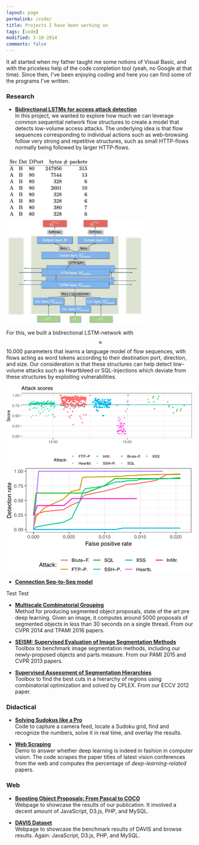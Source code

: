 ```yaml
---
layout: page
permalink: /code/
title: Projects I have been working on
tags: [code]
modified: 3-10-2014
comments: false
---
```



It all started when my father taught me some notions of Visual Basic, and with the priceless help of the code completion tool (yeah, no Google at that time). Since then, I've been enjoying coding and here you can find some of the programs I've written.

### Research

* [**Bidirectional LSTMs for access attack detection**](https://hc2116.github.io/docs/MLN20.pdf)<br>
In this project, we wanted to explore how much we can leverage common sequential network flow structures to create a model that detects low-volume access attacks. The underlying idea is that flow sequences corresponding to individual actions such as web-browsing follow very strong and repetitive structures, such as small HTTP-flows normally being followed by larger HTTP-flows.

<!-- ![Size distribution of regular HTTP-flows and those immediately subceeding a small HTTP-flow.](images/Bi_LSTM/XSSdist3.png)| -->

<p float="center">
<!--  <img src="/images/Bi_LSTM/XSSdist3.png" width="500" /> -->
  <img src="/images/Bi_LSTM/Seq.png" width="220" class="center"/> 
  <img src="/images/Bi_LSTM/LSTM_design_bi2.jpg" width="370" class="center"/> 
</p>


For this, we built a bidirectional LSTM-network with $$\approx$$ 10.000 parameters that learns a language model of flow sequences, with flows acting as word tokens according to their destination port, direction, and size. Our consideration is that these structures can help detect low-volume attacks such as Heartbleed or SQL-injections which deviate from these structures by exploiting vulnerabilities. 

  <img src="/images/Bi_LSTM/CICplots1-1.png" width="500" class="center" />
  <img src="/images/Bi_LSTM/CICplots2-1.png" width="500" class="center"/> 


* [**Connection Seq-to-Seq model**](http://www.vision.ee.ethz.ch/~cvlsegmentation/cob/)<br>

<script src='https://cdnjs.cloudflare.com/ajax/libs/mathjax/2.7.4/MathJax.js?config=default'>
	$$ {J(\theta) =\frac{1}{2m} [\sum^m_{i=1}(h_\theta(x^{(i)}) - y^{(i)})2 + \lambda\sum^n_{j=1}\theta^2_j} $$
</script>

Test
Test

* [**Multiscale Combinatorial Grouping**](http://www.eecs.berkeley.edu/Research/Projects/CS/vision/grouping/mcg/)<br>
Method for producing segmented object proposals, state of the art pre deep learning. Given an image, it computes around 5000 proposals of segmented objects in less than 30 seconds on a single thread. From our CVPR 2014 and TPAMI 2016 papers.

* [**SEISM: Supervised Evaluation of Image Segmentation Methods**](http://www.vision.ee.ethz.ch/~biwiproposals/seism/index.html)<br>
Toolbox to benchmark image segmentation methods, including our newly-proposed objects and parts measure. From our PAMI 2015 and CVPR 2013 papers.

* [**Supervised Assessment of Segmentation Hierarchies**](https://imatge.upc.edu/web/resources/supervised-assessment-segmentation-hierarchies)<br>
Toolbox to find the best cuts in a hierarchy of regions using combinatorial optimization and solved by CPLEX. From our ECCV 2012 paper.
 
### Didactical

* [**Solving Sudokus like a Pro**](http://jponttuset.github.io/solving-sudokus-like-a-pro-1/)<br>
Code to capture a camera feed, locate a Sudoku grid, find and recognize the numbers, solve it in real time, and overlay the results.

* [**Web Scraping**](http://jponttuset.github.io/deep-learning-scraping/)<br>
Demo to answer whether deep learning is indeed in fashion in computer vision. The code scrapes the paper titles of latest vision conferences from the web and computes the percentage of *deep-learning-related* papers.

### Web

* [**Boosting Object Proposals: From Pascal to COCO**](http://www.vision.ee.ethz.ch/~biwiproposals/boosting-coco/)<br>
Webpage to showcase the results of our publication. It involved a decent amount of JavaScript, D3.js, PHP, and MySQL.

* [**DAVIS Dataset**](https://graphics.ethz.ch/~perazzif/davis/index.html)<br>
Webpage to showcase the benchmark results of DAVIS and browse results. Again: JavaScript, D3.js, PHP, and MySQL.


